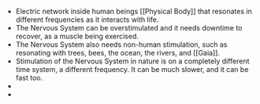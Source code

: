- Electric network inside human beings [[Physical Body]] that resonates in different frequencies as it interacts with life.
- The Nervous System can be overstimulated and it needs downtime to recover, as a muscle being exercised.
- The Nervous System also needs non-human stimulation, such as resonating with trees, bees, the ocean, the rivers, and [[Gaia]].
- Stimulation of the Nervous System in nature is on a completely different time system, a different frequency. It can be much slower, and it can be fast too.
-
-